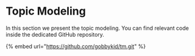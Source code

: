 # Topic Modeling

In this section we present the topic modeling. You can find relevant code inside the dedicated GitHub repository.

{% embed url="https://github.com/gobbykid/tm.git" %}
